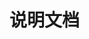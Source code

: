 <!--
 * @Page: 
 * @Version: 1.0.0
 * @Autor: xumeng
 * @Date: 2020-06-20 14:35:27
 * @LastEditors: Please set LastEditors
 * @LastEditTime: 2020-06-22 14:46:22
--> 

# 说明文档

